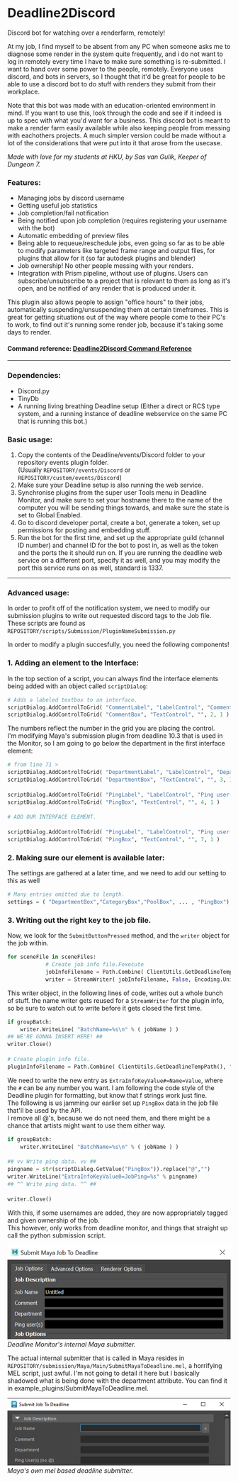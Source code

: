 # Deadline2Discord
Discord bot for watching over a renderfarm, remotely!

At my job, I find myself to be absent from any PC when someone asks me to diagnose some render
in the system quite frequently, and i do not want to log in remotely every time I have to make sure something is re-submitted. I want to hand over some power to the people, remotely. Everyone uses discord, and bots in servers, so I thought that it'd be great for people to be able to use a discord bot to do stuff with renders they submit from their workplace.

Note that this bot was made with an education-oriented environment in mind. If you want to use this, look through the code and see if it indeed is up to spec with what you'd want for a business. This discord bot is meant to make a render farm easily available while also keeping people from messing with eachothers projects. A much simpler version could be made without a lot of the considerations that were put into it that arose from the usecase.

_Made with love for my students at HKU, by Sas van Gulik, Keeper of Dungeon 7._

### Features:
- Managing jobs by discord username
- Getting useful job statistics
- Job completion/fail notification
- Being notified upon job completion (requires registering your username with the bot)
- Automatic embedding of preview files
- Being able to requeue/reschedule jobs, even going so far as to be able to modify parameters like targeted frame range and output files, for plugins that allow for it (so far autodesk plugins and blender)
- Job ownership! No other people messing with your renders. 
- Integration with Prism pipeline, without use of plugins. Users can subscribe/unsubscribe to a project that is relevant to them as long as it's open, and be notified of any render that is produced under it.

This plugin also allows people to assign "office hours" to their jobs, automatically suspending/unsuspending them at certain timeframes.
This is great for getting situations out of the way where people come to their PC's to work, to find out it's running some render job, because it's taking some days to render.

#### Command reference: [Deadline2Discord Command Reference](./Bot/COMMANDS_REFERENCE.MD)

---
### Dependencies:
- Discord.py
- TinyDb
- A running living breathing Deadline setup (Either a direct or RCS type system, and a running instance of deadline webservice on the same PC that is running this bot.)

### Basic usage:

1. Copy the contents of the Deadline/events/Discord folder to your repository events plugin folder.<br>
(Usually `REPOSITORY/events/Discord` or `REPOSITORY/custom/events/Discord`)
1. Make sure your Deadline setup is also running the web service.
1. Synchronise plugins from the super user Tools menu in Deadline Monitor, and make sure to set your hostname there to the name of the computer you will be sending things towards, and make sure the state is set to Global Enabled.
1. Go to discord developer portal, create a bot, generate a token, set up permissions for posting and embedding stuff.
1. Run the bot for the first time, and set up the appropriate guild (channel ID number) and channel ID for the bot to post in, as well as the token and the ports the it should run on. If you are running the deadline web service on a different port, specify it as well, and you may modify the port this service runs on as well, standard is 1337.

---
### Advanced usage:
In order to profit off of the notification system, we need to modify our submission plugins to 
write out requested discord tags to the Job file.<br>
These scripts are found as `REPOSITORY/scripts/Submission/PluginNameSubmission.py`

In order to modify a plugin succesfully, you need the following components!<br>

### 1. Adding an element to the Interface:
In the top section of a script, you can always find the interface elements being added with an object called `scriptDialog`:
```py
# Adds a labeled textbox to an interface.
scriptDialog.AddControlToGrid( "CommentLabel", "LabelControl", "Comment", 2, 0, "A simple description of your job. This is optional and can be left blank.", False )
scriptDialog.AddControlToGrid( "CommentBox", "TextControl", "", 2, 1 )
```
The numbers reflect the number in the grid you are placing the control.<br>
I'm modifying Maya's submission plugin from deadline 10.3 that is used in the Monitor, so I am going to go below the department in the first interface element:
```py
# from line 71 >
scriptDialog.AddControlToGrid( "DepartmentLabel", "LabelControl", "Department", 3, 0, "The department you belong to. This is optional and can be left blank.", False )
scriptDialog.AddControlToGrid( "DepartmentBox", "TextControl", "", 3, 1 )

scriptDialog.AddControlToGrid( "PingLabel", "LabelControl", "Ping user(s)", 4, 0, "Discord user to ping / claim job.", False )
scriptDialog.AddControlToGrid( "PingBox", "TextControl", "", 4, 1 )

# ADD OUR INTERFACE ELEMENT.

scriptDialog.AddControlToGrid( "PingLabel", "LabelControl", "Ping user(s)", 7, 0, "Discord user(s) to ping / claim job.", False )
scriptDialog.AddControlToGrid( "PingBox", "TextControl", "", 7, 1 )
```
### 2. Making sure our element is available later:
The settings are gathered at a later time, and we need to add our setting to this as well
```py
# Many entries omitted due to length.
settings = ( "DepartmentBox","CategoryBox","PoolBox", ... , "PingBox")
```
### 3. Writing out the right key to the job file.
Now, we look for the `SubmitButtonPressed` method, and the `writer` object for the job within.
```py
for sceneFile in sceneFiles:
            # Create job info file.Fexecute
            jobInfoFilename = Path.Combine( ClientUtils.GetDeadlineTempPath(), "maya_job_info.job" )
            writer = StreamWriter( jobInfoFilename, False, Encoding.Unicode )
```
This writer object, in the following lines of code, writes out a whole bunch of stuff.
the name writer gets reused for a `StreamWriter` for the plugin info, so be sure to watch out to write before
it gets closed the first time.
```py
if groupBatch:
    writer.WriteLine( "BatchName=%s\n" % ( jobName ) )
## WE'RE GONNA INSERT HERE! ##
writer.Close()
            
# Create plugin info file.
pluginInfoFilename = Path.Combine( ClientUtils.GetDeadlineTempPath(), "maya_plugin_info.job" )
```
We need to write the new entry as `ExtraInfoKeyValue#=Name=Value`, where the `#` can be any number you want.
I am following the code style of the Deadline plugin for formatting, but know that f strings work just fine.<br>
The following is us jamming our earlier set up `PingBox` data in the job file that'll be used by the API.<br>
I remove all @'s, because we do not need them, and there might be a chance that artists might want to use them either way.
```py
if groupBatch:
    writer.WriteLine( "BatchName=%s\n" % ( jobName ) )

## vv Write ping data. vv ##
pingname = str(scriptDialog.GetValue("PingBox")).replace("@","")
writer.WriteLine("ExtraInfoKeyValue0=JobPing=%s" % pingname)
## ^^ Write ping data. ^^ ##

writer.Close()
```
With this, if some usernames are added, they are now appropriately tagged and given ownership of the job.<br>
This however, only works from deadline monitor, and things that straight up call the python submission script.

![](example_plugins/maya_scr_deadline.png)<br>
<i>Deadline Monitor's internal Maya submitter.</i>

The actual internal submitter that is called in Maya resides in `REPOSITORY/submission/Maya/Main/SubmitMayaToDeadline.mel`, 
a horrifying MEL script, just awful. 
I'm not going to detail it here but I basically shadowed what is being done with the department attribute.
You can find it in example_plugins/SubmitMayaToDeadline.mel.

![](example_plugins/maya_scr.png)<br>
<i>Maya's own mel based deadline submitter.</i>